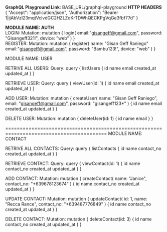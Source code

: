 <b>GraphQL Playground Link</b>: BASE_URL/graphql-playground
<b>HTTP HEADERS</b>
{
	"Accept": "application/json",
	"Authorization": "Bearer 1|ijAbVzl23mqtVclvdGC2HZLZoKrTDWhQECKPgVqGe3fbf77d"
}


<b>MODULE NAME: AUTH</b>
<br>
LOGIN:
	Mutation:
		 mutation {
		 	login(
		     email:"gisangeff@gmail.com", 
		     password: "Gisangeff321!",
		     device: "web"
		   )
		 }
<br>
REGISTER:
	Mutation:
	mutation {
		register(
	    name: "Gisan Geff Raniego"
	    email:"gisangeff@gmail.com", 
	    password: "Bambu123!",
	    device: "web"
	  )
	}


MODULE NAME: USER

RETRIVE ALL USERS:
	Query:
		query {
		  listUsers {
		    id
		    name
		    email
		    created_at
		    updated_at
		  }
		}

 
RETRIEVE USER:
	Query:
		query {
		  viewUser(id: 1) {
		    id
		    name
		    email
		    created_at
		    updated_at
		  }
		}


ADD USER:
	Mutation:
		mutation {
		  createUser(
		    name: "Gisan Geff Raniego",
		    email: "gisangeff@gmail.com",
		    password: "gisangeff123*"
		  ) {
		    id
		    name
		    email
		    created_at
		    updated_at
		  }
		}



DELETE USER:
	Mutation:
		mutation {
		  deleteUser(id: 1) {
		    id
		    name
		    email
		  }
		}

=========================================================================================
MODULE NAME: CONTACT

RETRIVE ALL CONTACTS:
	Query:
   		query {
		  listContacts {
		    id
		    name
		    contact_no
		    created_at
		    updated_at
		  }
		}

 
RETRIEVE CONTACT:
	Query:
		query {
		  viewContact(id: 1) {
		    id
		    name
		    contact_no
		    created_at
		    updated_at
		  }
		}

ADD CONTACT:
	Mutation:
		mutation {
		  createContact(
				  name: "Janice",
				  contact_no: "+639678123674"
		  ) {
		    id
		    name
		    contact_no
		    created_at
		    updated_at
		  }
		}



UPDATE CONTACT:
	Mutation:
		mutation {
		  updateContact(
		     	id: 1,
				  name: "Recca Rance",
				  contact_no: "+639487776849"
		  ) {
		    id
		    name
		    contact_no
		    created_at
    		updated_at
		  }
		}	



DELETE CONTACT:
	Mutation:
		mutation {
		  deleteContact(id: 3) {
		    id
		    name
		    contact_no
        created_at
        updated_at
		  }
		}
